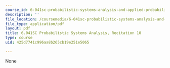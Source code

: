 ```yaml
---
course_id: 6-041sc-probabilistic-systems-analysis-and-applied-probability-fall-2013
description: ''
file_location: /coursemedia/6-041sc-probabilistic-systems-analysis-and-applied-probability-fall-2013/425d7741c996aa8b265cb19e251e5065_MIT6_041SCF13_rec10.pdf
file_type: application/pdf
layout: pdf
title: 6.041SC Probabilistic Systems Analysis, Recitation 10
type: course
uid: 425d7741c996aa8b265cb19e251e5065

---
```

None